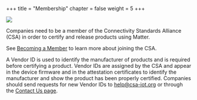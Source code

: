 +++
title = "Membership"
chapter = false
weight = 5
+++

![](../../../certification/membership.png)

Companies need to be a member of the Connectivity Standards Alliance (CSA) in order to certify and release
products using Matter.

See [Becoming a Member](https://csa-iot.org/become-member/) to learn more about
joining the CSA.

A Vendor ID is used to identify the manufacturer of products and is required before
certifying a product. Vendor IDs are assigned by the CSA and appear in the device
firmware and in the attestation certificates to identify the manufacturer and show the
product has been properly certified. Companies should send requests for new Vendor
IDs to [help@csa-iot.org](mailto:help@csa-iot.org) or through the
[Contact Us page](https://csa-iot.org/contact-us/).